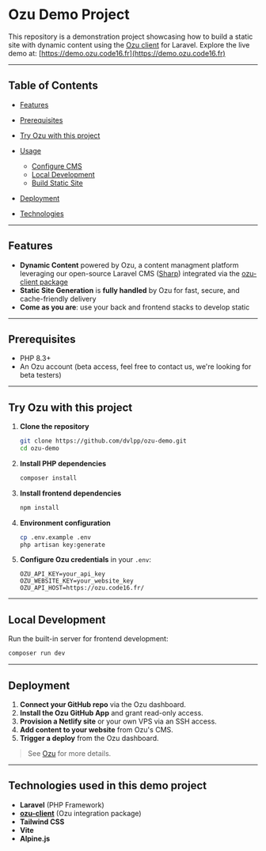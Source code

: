 # Ozu Demo Project

This repository is a demonstration project showcasing how to build a static site with dynamic content using the [Ozu client](https://github.com/code16/ozu-client) for Laravel. Explore the live demo at: [https://demo.ozu.code16.fr](https://demo.ozu.code16.fr)

---

## Table of Contents

* [Features](#features)
* [Prerequisites](#prerequisites)
* [Try Ozu with this project](#try-ozu-with-this-project)
* [Usage](#usage)

    * [Configure CMS](#configure-cms)
    * [Local Development](#local-development)
    * [Build Static Site](#build-static-site)
* [Deployment](#deployment)
* [Technologies](#technologies-used-in-this-demo-project)

---

## Features

* **Dynamic Content** powered by Ozu, a content managment platform leveraging our open-source  Laravel CMS ([Sharp](https://github.com/code16/sharp)) integrated via the [ozu-client package](https://github.com/code16/ozu-client)
* **Static Site Generation** is **fully handled** by Ozu for fast, secure, and cache-friendly delivery
* **Come as you are**: use your back and frontend stacks to develop static

---

## Prerequisites

* PHP 8.3+
* An Ozu account (beta access, feel free to contact us, we're looking for beta testers)

---

## Try Ozu with this project

1. **Clone the repository**

   ```bash
   git clone https://github.com/dvlpp/ozu-demo.git
   cd ozu-demo
   ```

2. **Install PHP dependencies**

   ```bash
   composer install
   ```

3. **Install frontend dependencies**

   ```bash
   npm install
   ```

4. **Environment configuration**

   ```bash
   cp .env.example .env
   php artisan key:generate
   ```

5. **Configure Ozu credentials** in your `.env`:

   ```dotenv
   OZU_API_KEY=your_api_key
   OZU_WEBSITE_KEY=your_website_key
   OZU_API_HOST=https://ozu.code16.fr/
   ```

---

## Local Development

Run the built-in server for frontend development:

```bash
composer run dev
```

---

## Deployment

1. **Connect your GitHub repo** via the Ozu dashboard.
2. **Install the Ozu GitHub App** and grant read-only access.
3. **Provision a Netlify site** or your own VPS via an SSH access.
4. **Add content to your website** from Ozu's CMS.
5. **Trigger a deploy** from the Ozu dashboard.

> See [Ozu](https://ozu.code16.fr) for more details.

---

## Technologies used in this demo project

* **Laravel** (PHP Framework)
* **[ozu-client](https://github.com/code16/ozu-client)** (Ozu integration package) 
* **Tailwind CSS**
* **Vite**
* **Alpine.js**

